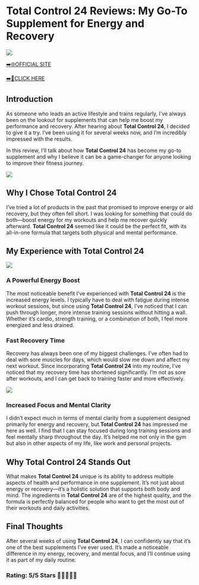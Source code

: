 # **Total Control 24 Reviews**: My Go-To Supplement for Energy and Recovery

[![](https://static.vecteezy.com/system/resources/thumbnails/019/896/014/small/buy-now-gradient-button-with-cart-symbol-buy-now-illustration-png.png)](https://edetoop.top/lander/sugarpreland-1/tc24.html) 

[➡️🌐OFFICIAL SITE](https://edetoop.top/lander/sugarpreland-1/tc24.html) 

[➡️🔗CLICK HERE](https://edetoop.top/lander/sugarpreland-1/tc24.html) 


## Introduction

As someone who leads an active lifestyle and trains regularly, I’ve always been on the lookout for supplements that can help me boost my performance and recovery. After hearing about **Total Control 24**, I decided to give it a try. I’ve been using it for several weeks now, and I’m incredibly impressed with the results.

In this review, I’ll talk about how **Total Control 24** has become my go-to supplement and why I believe it can be a game-changer for anyone looking to improve their fitness journey.

[![](https://wallpapers.com/images/hd/red-order-now-button-udg4jcj4arvn8b0n-2.png)](https://edetoop.top/lander/sugarpreland-1/tc24.html)  

## Why I Chose **Total Control 24**

I’ve tried a lot of products in the past that promised to improve energy or aid recovery, but they often fell short. I was looking for something that could do both—boost energy for my workouts and help me recover quickly afterward. **Total Control 24** seemed like it could be the perfect fit, with its all-in-one formula that targets both physical and mental performance.

## My Experience with **Total Control 24**

[![](https://static.vecteezy.com/system/resources/thumbnails/019/896/014/small/buy-now-gradient-button-with-cart-symbol-buy-now-illustration-png.png)](https://edetoop.top/lander/sugarpreland-1/tc24.html)

### A Powerful Energy Boost

The most noticeable benefit I’ve experienced with **Total Control 24** is the increased energy levels. I typically have to deal with fatigue during intense workout sessions, but since using **Total Control 24**, I’ve noticed that I can push through longer, more intense training sessions without hitting a wall. Whether it’s cardio, strength training, or a combination of both, I feel more energized and less drained.

### Fast Recovery Time

Recovery has always been one of my biggest challenges. I’ve often had to deal with sore muscles for days, which would slow me down and affect my next workout. Since incorporating **Total Control 24** into my routine, I’ve noticed that my recovery time has shortened significantly. I’m not as sore after workouts, and I can get back to training faster and more effectively.

[![](https://wallpapers.com/images/hd/red-order-now-button-udg4jcj4arvn8b0n-2.png)](https://edetoop.top/lander/sugarpreland-1/tc24.html)  

### Increased Focus and Mental Clarity

I didn’t expect much in terms of mental clarity from a supplement designed primarily for energy and recovery, but **Total Control 24** has impressed me here as well. I find that I can stay focused during long training sessions and feel mentally sharp throughout the day. It’s helped me not only in the gym but also in other aspects of my life, like work and personal projects.

## Why **Total Control 24** Stands Out

What makes **Total Control 24** unique is its ability to address multiple aspects of health and performance in one supplement. It’s not just about energy or recovery—it’s a holistic solution that supports both body and mind. The ingredients in **Total Control 24** are of the highest quality, and the formula is perfectly balanced for people who want to get the most out of their workouts and daily activities.

## Final Thoughts

After several weeks of using **Total Control 24**, I can confidently say that it’s one of the best supplements I’ve ever used. It’s made a noticeable difference in my energy, recovery, and mental focus, and I’ll continue using it as part of my daily routine.

### Rating: 5/5 Stars 🌟🌟🌟🌟🌟

